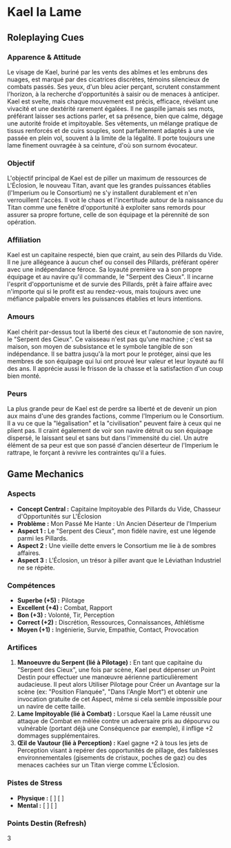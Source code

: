 # Kael la Lame

## Roleplaying Cues

### Apparence & Attitude
Le visage de Kael, buriné par les vents des abîmes et les embruns des nuages, est marqué par des cicatrices discrètes, témoins silencieux de combats passés. Ses yeux, d'un bleu acier perçant, scrutent constamment l'horizon, à la recherche d'opportunités à saisir ou de menaces à anticiper. Kael est svelte, mais chaque mouvement est précis, efficace, révélant une vivacité et une dextérité rarement égalées. Il ne gaspille jamais ses mots, préférant laisser ses actions parler, et sa présence, bien que calme, dégage une autorité froide et impitoyable. Ses vêtements, un mélange pratique de tissus renforcés et de cuirs souples, sont parfaitement adaptés à une vie passée en plein vol, souvent à la limite de la légalité. Il porte toujours une lame finement ouvragée à sa ceinture, d'où son surnom évocateur.

### Objectif
L'objectif principal de Kael est de piller un maximum de ressources de L'Éclosion, le nouveau Titan, avant que les grandes puissances établies (l'Imperium ou le Consortium) ne s'y installent durablement et n'en verrouillent l'accès. Il voit le chaos et l'incertitude autour de la naissance du Titan comme une fenêtre d'opportunité à exploiter sans remords pour assurer sa propre fortune, celle de son équipage et la pérennité de son opération.

### Affiliation
Kael est un capitaine respecté, bien que craint, au sein des Pillards du Vide. Il ne jure allégeance à aucun chef ou conseil des Pillards, préférant opérer avec une indépendance féroce. Sa loyauté première va à son propre équipage et au navire qu'il commande, le "Serpent des Cieux". Il incarne l'esprit d'opportunisme et de survie des Pillards, prêt à faire affaire avec n'importe qui si le profit est au rendez-vous, mais toujours avec une méfiance palpable envers les puissances établies et leurs intentions.

### Amours
Kael chérit par-dessus tout la liberté des cieux et l'autonomie de son navire, le "Serpent des Cieux". Ce vaisseau n'est pas qu'une machine ; c'est sa maison, son moyen de subsistance et le symbole tangible de son indépendance. Il se battra jusqu'à la mort pour le protéger, ainsi que les membres de son équipage qui lui ont prouvé leur valeur et leur loyauté au fil des ans. Il apprécie aussi le frisson de la chasse et la satisfaction d'un coup bien monté.

### Peurs
La plus grande peur de Kael est de perdre sa liberté et de devenir un pion aux mains d'une des grandes factions, comme l'Imperium ou le Consortium. Il a vu ce que la "légalisation" et la "civilisation" peuvent faire à ceux qui ne plient pas. Il craint également de voir son navire détruit ou son équipage dispersé, le laissant seul et sans but dans l'immensité du ciel. Un autre élément de sa peur est que son passé d'ancien déserteur de l'Imperium le rattrape, le forçant à revivre les contraintes qu'il a fuies.

## Game Mechanics

### Aspects

*   **Concept Central :** Capitaine Impitoyable des Pillards du Vide, Chasseur d'Opportunités sur L'Éclosion
*   **Problème :** Mon Passé Me Hante : Un Ancien Déserteur de l'Imperium
*   **Aspect 1 :** Le "Serpent des Cieux", mon fidèle navire, est une légende parmi les Pillards.
*   **Aspect 2 :** Une vieille dette envers le Consortium me lie à de sombres affaires.
*   **Aspect 3 :** L'Éclosion, un trésor à piller avant que le Léviathan Industriel ne se répète.

### Compétences

*   **Superbe (+5) :** Pilotage
*   **Excellent (+4) :** Combat, Rapport
*   **Bon (+3) :** Volonté, Tir, Perception
*   **Correct (+2) :** Discrétion, Ressources, Connaissances, Athlétisme
*   **Moyen (+1) :** Ingénierie, Survie, Empathie, Contact, Provocation

### Artifices

1.  **Manoeuvre du Serpent (lié à Pilotage) :** En tant que capitaine du "Serpent des Cieux", une fois par scène, Kael peut dépenser un Point Destin pour effectuer une manœuvre aérienne particulièrement audacieuse. Il peut alors Utiliser Pilotage pour Créer un Avantage sur la scène (ex: "Position Flanquée", "Dans l'Angle Mort") et obtenir une invocation gratuite de cet Aspect, même si cela semble impossible pour un navire de cette taille.
2.  **Lame Impitoyable (lié à Combat) :** Lorsque Kael la Lame réussit une attaque de Combat en mêlée contre un adversaire pris au dépourvu ou vulnérable (portant déjà une Conséquence par exemple), il inflige +2 dommages supplémentaires.
3.  **Œil de Vautour (lié à Perception) :** Kael gagne +2 à tous les jets de Perception visant à repérer des opportunités de pillage, des faiblesses environnementales (gisements de cristaux, poches de gaz) ou des menaces cachées sur un Titan vierge comme L'Éclosion.

### Pistes de Stress

*   **Physique :** [ ] [ ]
*   **Mental :** [ ] [ ]

### Points Destin (Refresh)

3